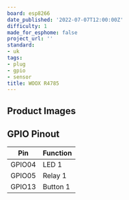 ```yaml
---
board: esp8266
date_published: '2022-07-07T12:00:00Z'
difficulty: 1
made_for_esphome: false
project_url: ''
standard:
- uk
tags:
- plug
- gpio
- sensor
title: WOOX R4785
---
```


## Product Images

## GPIO Pinout

| Pin    | Function |
| ------ | -------- |
| GPIO04 | LED 1    |
| GPIO05 | Relay 1  |
| GPIO13 | Button 1 |